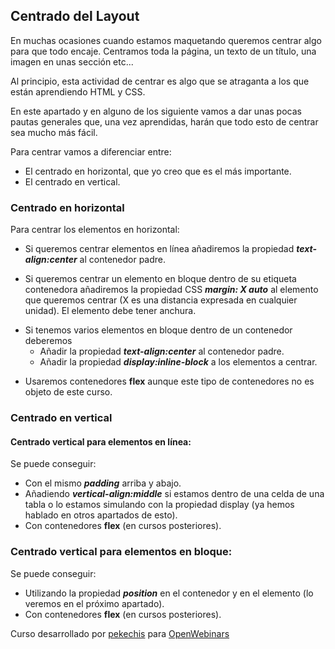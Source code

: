 ## Centrado del Layout

En muchas ocasiones cuando estamos maquetando queremos centrar algo para que todo encaje. Centramos toda la página, un texto de un título, una imagen en unas sección etc...

Al principio, esta actividad de centrar es algo que se atraganta a los que están aprendiendo HTML y CSS.

En este apartado y en alguno de los siguiente vamos a dar unas pocas pautas generales que, una vez aprendidas, harán que todo esto de centrar sea mucho más fácil.

Para centrar vamos a diferenciar entre:

- El centrado en horizontal, que yo creo que es el más importante.
- El centrado en vertical.

### Centrado en horizontal

Para centrar los elementos en horizontal:

- Si queremos centrar elementos en línea añadiremos la propiedad **_text-align:center_** al contenedor padre.

* Si queremos centrar un elemento en bloque dentro de su etiqueta contenedora añadiremos la propiedad CSS **_margin: X auto_** al elemento que queremos centrar (X es una distancia expresada en cualquier unidad). El elemento debe tener anchura.

- Si tenemos varios elementos en bloque dentro de un contenedor deberemos
  - Añadir la propiedad **_text-align:center_** al contenedor padre.
  - Añadir la propiedad **_display:inline-block_** a los elementos a centrar.

* Usaremos contenedores **flex** aunque este tipo de contenedores no es objeto de este curso.

### Centrado en vertical

#### Centrado vertical para elementos en línea:

Se puede conseguir:

- Con el mismo **_padding_** arriba y abajo.
- Añadiendo **_vertical-align:middle_** si estamos dentro de una celda de una tabla o lo estamos simulando con la propiedad display (ya hemos hablado en otros apartados de esto).
- Con contenedores **flex** (en cursos posteriores).

### Centrado vertical para elementos en bloque:

Se puede conseguir:

- Utilizando la propiedad **_position_** en el contenedor y en el elemento (lo veremos en el próximo apartado).
- Con contenedores **flex** (en cursos posteriores).

Curso desarrollado por [pekechis](http://github.com/pekechis) para [OpenWebinars](https://openwebinars.net/)
